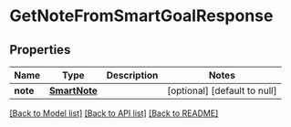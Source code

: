 # GetNoteFromSmartGoalResponse
## Properties

| Name | Type | Description | Notes |
|------------ | ------------- | ------------- | -------------|
| **note** | [**SmartNote**](SmartNote.md) |  | [optional] [default to null] |

[[Back to Model list]](../README.md#documentation-for-models) [[Back to API list]](../README.md#documentation-for-api-endpoints) [[Back to README]](../README.md)

